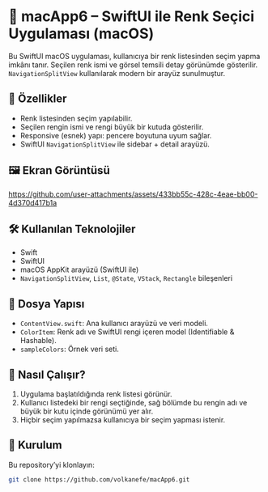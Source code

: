 # 🎨 macApp6 – SwiftUI ile Renk Seçici Uygulaması (macOS)

Bu SwiftUI macOS uygulaması, kullanıcıya bir renk listesinden seçim yapma imkânı tanır. Seçilen renk ismi ve görsel temsili detay görünümde gösterilir. `NavigationSplitView` kullanılarak modern bir arayüz sunulmuştur.

## 🧩 Özellikler

- Renk listesinden seçim yapılabilir.
- Seçilen rengin ismi ve rengi büyük bir kutuda gösterilir.
- Responsive (esnek) yapı: pencere boyutuna uyum sağlar.
- SwiftUI `NavigationSplitView` ile sidebar + detail arayüzü.

## 🖼️ Ekran Görüntüsü



https://github.com/user-attachments/assets/433bb55c-428c-4eae-bb00-4d370d417b1a



## 🛠️ Kullanılan Teknolojiler

- Swift
- SwiftUI
- macOS AppKit arayüzü (SwiftUI ile)
- `NavigationSplitView`, `List`, `@State`, `VStack`, `Rectangle` bileşenleri

## 📁 Dosya Yapısı

- `ContentView.swift`: Ana kullanıcı arayüzü ve veri modeli.
- `ColorItem`: Renk adı ve SwiftUI rengi içeren model (Identifiable & Hashable).
- `sampleColors`: Örnek veri seti.

## 🚀 Nasıl Çalışır?

1. Uygulama başlatıldığında renk listesi görünür.
2. Kullanıcı listedeki bir rengi seçtiğinde, sağ bölümde bu rengin adı ve büyük bir kutu içinde görünümü yer alır.
3. Hiçbir seçim yapılmazsa kullanıcıya bir seçim yapması istenir.

## 🔧 Kurulum

Bu repository’yi klonlayın:
   ```bash
   git clone https://github.com/volkanefe/macApp6.git


